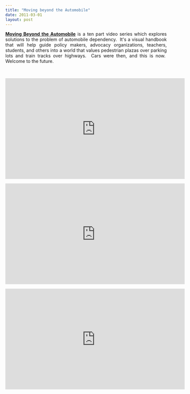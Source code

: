 ```yaml
---
title: "Moving beyond the Automobile"
date: 2011-03-01
layout: post
---
```


<p style="text-align: justify;"><strong><a href="http://www.streetfilms.org/moving-beyond-the-automobile/" target="_blank">Moving Beyond the Automobile</a></strong> is a ten part video series which explores solutions to the problem of automobile dependency.  It's a visual handbook that will help guide policy makers, advocacy organizations, teachers, students, and others into a world that values pedestrian plazas over parking lots and train tracks over highways.  Cars were then, and this is now.  Welcome to the future. </p>  <!--more-->   <p style="text-align: justify;"> </p> <p><iframe frameborder="0" height="315" id="vimeo_player" src="http://player.vimeo.com/video/16972435?js_api=1&js_swf_id=vimeo_player&title=0&byline=0&portrait=0&color=9086c0" width="560"></iframe></p> <p><iframe frameborder="0" height="315" id="vimeo_player" src="http://player.vimeo.com/video/19836629?js_api=1&js_swf_id=vimeo_player&title=0&byline=0&portrait=0&color=9086c0" width="560"></iframe></p> <p><iframe frameborder="0" height="315" id="vimeo_player" src="http://player.vimeo.com/video/20516876?js_api=1&js_swf_id=vimeo_player&title=0&byline=0&portrait=0&color=9086c0" width="560"></iframe></p>
